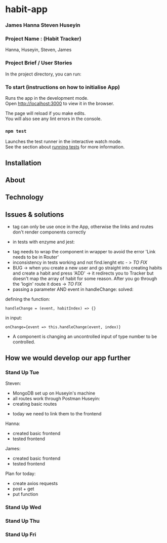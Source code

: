 # habit-app
### James Hanna Steven Huseyin

### Project Name :  (Habit Tracker)
Hanna, Huseyin, Steven, James

### Project Brief / User Stories

In the project directory, you can run:

### To start (instructions on how to initialise App)

Runs the app in the development mode.<br />
Open [http://localhost:3000](http://localhost:3000) to view it in the browser.

The page will reload if you make edits.<br />
You will also see any lint errors in the console.

### `npm test`

Launches the test runner in the interactive watch mode.<br />
See the section about [running tests](https://facebook.github.io/create-react-app/docs/running-tests) for more information.

## Installation

## About

## Technology

## Issues & solutions
* <Router /> tag can only be use once in the App, otherwise the links and routes don't render components correctly
- in tests with enzyme and jest:
* <BrowserRouter> tag needs to wrap the component in wrapper to avoid the error 'Link needs to be in Router'
* inconsistency in tests working and not find.lenght etc - > *TO FIX*
* BUG -> when you create a new user and go straight into creating habits and create a habit and press 'ADD' -> it redirects you to Tracker but doesn't map the array of habit for some reason. After you go through the 'login' route it does -> *TO FIX*
* passing a parameter AND event in handleChange: solved:

defining the function:
```
handleChange = (event, habitIndex) => {}
```
in input:
```
onChange={event => this.handleChange(event, index)}
```
* A component is changing an uncontrolled input of type number to be controlled.

## How we would develop our app further

### Stand Up Tue
Steven:
- MongoDB set up on Huseyin's machine
- all routes work through Postman
Huseyin:
- creating basic routes
* today we need to link them to the frontend 

Hanna:
* created basic frontend
* tested frontend

James:
* created basic frontend
* tested frontend

Plan for today:
- create axios requests
- post + get
- put function

### Stand Up Wed

### Stand Up Thu

### Stand Up Fri


